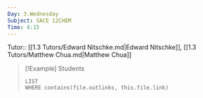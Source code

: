 ```yaml
---
Day: 3.Wednesday
Subject: SACE 12CHEM
Time: 4:15
---
```

Tutor:: [[1.3 Tutors/Edward Nitschke.md|Edward Nitschke]], [[1.3 Tutors/Matthew Chua.md|Matthew Chua]]


> [!Example] Students
> ```dataview
> LIST
> WHERE contains(file.outlinks, this.file.link)
> ```


